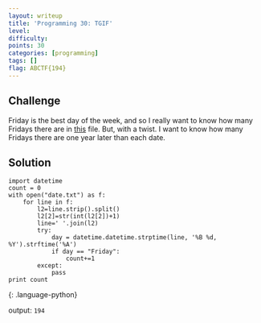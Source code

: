 ```yaml
---
layout: writeup
title: 'Programming 30: TGIF'
level:
difficulty:
points: 30
categories: [programming]
tags: []
flag: ABCTF{194}
---
```

## Challenge

Friday is the best day of the week, and so I really want to know how
many Fridays there are in [this](writeupfiles/date.txt) file. But, with
a twist. I want to know how many Fridays there are one year later than
each date.

## Solution

    import datetime
    count = 0
    with open("date.txt") as f:
        for line in f:
            l2=line.strip().split()
            l2[2]=str(int(l2[2])+1)
            line=' '.join(l2)
            try:
                day = datetime.datetime.strptime(line, '%B %d, %Y').strftime('%A')
                if day == "Friday":
                    count+=1
            except:
                pass
    print count
{: .language-python}

output: `194`